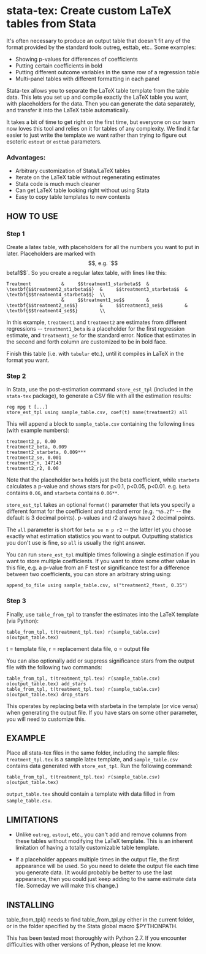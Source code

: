 # stata-tex: Create custom LaTeX tables from Stata

It's often necessary to produce an output table that doesn't fit any
of the format provided by the standard tools outreg, esttab, etc..
Some examples: 
- Showing p-values for differences of coefficients 
- Putting certain coefficients in bold 
- Putting different outcome variables in the same row of a regression table 
- Multi-panel tables with different formatting in each panel

Stata-tex allows you to separate the LaTeX table template from the
table data. This lets you set up and compile exactly the LaTeX table
you want, with placeholders for the data. Then you can generate the
data separately, and transfer it into the LaTeX table automatically.

It takes a bit of time to get right on the first time, but everyone on
our team now loves this tool and relies on it for tables of any
complexity. We find it far easier to just write the template we want
rather than trying to figure out esoteric `estout` or `esttab`
parameters.

### Advantages:
- Arbitrary customization of Stata/LaTeX tables
- Iterate on the LaTeX table without regenerating estimates
- Stata code is much much cleaner
- Can get LaTeX table looking right without using Stata
- Easy to copy table templates to new contexts

## HOW TO USE

### Step 1

Create a latex table, with placeholders for all the numbers you want
to put in later.  Placeholders are marked with $$, e.g. `$$beta1$$`.  So
you create a regular latex table, with lines like this:

    Treatment           &     $$treatment1_starbeta$$  &     \textbf{$$treatment2_starbeta$$}  &     $$treatment3_starbeta$$  &     \textbf{$$treatment4_starbeta$$}  \\
                        &     $$treatment1_se$$        &     \textbf{$$treatment2_se$$}        &     $$treatment3_se$$        &     \textbf{$$treatment4_se$$}        \\

In this example, `treatment1` and `treatment2` are estimates from different
regressions -- `treatment1_beta` is a placeholder for the first regression
estimate, and `treatment1_se` for the standard error. Notice that estimates
in the second and forth column are customized to be in bold face.

Finish this table (i.e. with `tabular` etc.), until it compiles in
LaTeX in the format you want.

### Step 2

In Stata, use the post-estimation command `store_est_tpl` (included in
the `stata-tex` package), to generate a CSV file with all the estimation results:

    reg mpg t [...]
    store_est_tpl using sample_table.csv, coef(t) name(treatment2) all

This will append a block to `sample_table.csv` containing the
following lines (with example numbers):

    treatment2_p, 0.00
    treatment2_beta, 0.009
    treatment2_starbeta, 0.009***
    treatment2_se, 0.001
    treatment2_n, 147143
    treatment2_r2, 0.00

Note that the placeholder `beta` holds just the beta coefficient,
while `starbeta` calculates a p-value and shows stars for p<0.1, p<0.05,
p<0.01. e.g. `beta` contains `0.06`, and `starbeta` contains `0.06**`.

`store_est_tpl` takes an optional `format()` parameter that lets you
specify a different format for the coefficient and standard error
(e.g. `"%5.2f"` -- the default is 3 decimal points).  p-values and r2
always have 2 decimal points.

The `all` parameter is short for `beta se n p r2` -- the latter let
you choose exactly what estimation statistics you want to
output. Outputting statistics you don't use is fine, so `all` is
usually the right answer.

You can run `store_est_tpl` multiple times following a single
estimation if you want to store multiple coefficients.  If you want to
store some other value in this file, e.g. a p-value from an F test or
significance test for a difference between two coefficients, you can
store an arbitrary string using:

    append_to_file using sample_table.csv, s("treatment2_ftest, 0.35")

### Step 3

Finally, use `table_from_tpl` to transfer the estimates into the LaTeX
template (via Python):

    table_from_tpl, t(treatment_tpl.tex) r(sample_table.csv) o(output_table.tex) 

t = template file, r = replacement data file, o = output file

You can also optionally add or suppress significance stars from the output file with the following two commands:

    table_from_tpl, t(treatment_tpl.tex) r(sample_table.csv) o(output_table.tex) add_stars
    table_from_tpl, t(treatment_tpl.tex) r(sample_table.csv) o(output_table.tex) drop_stars

This operates by replacing beta with starbeta in the template (or vice
versa) when generating the output file. If you have stars on some
other parameter, you will need to customize this.

## EXAMPLE

Place all stata-tex files in the same folder, including the sample
files: `treatment_tpl.tex` is a sample latex template, and
`sample_table.csv` contains data generated with `store_est_tpl`. Run the following command:

    table_from_tpl, t(treatment_tpl.tex) r(sample_table.csv) o(output_table.tex) 

`output_table.tex` should contain a template with data filled in from
`sample_table.csv`.

## LIMITATIONS

- Unlike `outreg`, `estout`, etc., you can't add and remove columns from
these tables without modifying the LaTeX template. This is an inherent
limitation of having a totally customizable table template.

- If a placeholder appears multiple times in the output file, the first
appearance will be used.  So you need to delete the output file each
time you generate data. (It would probably be better to use the last
appearance, then you could just keep adding to the same estimate data
file. Someday we will make this change.)

## INSTALLING

table_from_tpl() needs to find table_from_tpl.py either in the current
folder, or in the folder specified by the Stata global macro $PYTHONPATH.

This has been tested most thoroughly with Python 2.7. If you encounter
difficulties with other versions of Python, please let me know.
